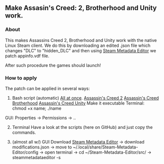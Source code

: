 ## Make Assasin's Creed: 2, Brotherhood and Unity work.
### About
This makes Assassins Creed 2, Brotherhood and Unity work with the native Linux Steam client. 
We do this by downloading an edited .json file which changes "DLC" to "hidden_DLC" and then using [Steam Metadata Editor](https://github.com/tralph3/Steam-Metadata-Editor) we patch appinfo.vdf file.

After such procedure the games should launch!

### How to apply
The patch can be applied in several ways:
1) Bash script (automatic)
[All at once](https://github.com/begin-theadventure/acfix/releases/tag/ACA).
[Assassin's Creed 2](https://github.com/begin-theadventure/acfix/releases/tag/AC2)
[Assassin's Creed Brotherhood](https://github.com/begin-theadventure/acfix/releases/tag/ACB)
[Assassin's Creed Unity](https://github.com/begin-theadventure/acfix/releases/tag/ACU)
Make it executable
Terminal: chmod +x name; ./name

GUI: Properties -> Permissions -> ..

2) Terminal
Have a look at the scripts (here on GitHub) and just copy the commands.

3) (almost all w/) GUI
Download [Steam Metadata Editor](https://github.com/tralph3/Steam-Metadata-Editor) -> download modifications.json -> move to ~/.local/share/Steam-Metadata-Editor/config -> open terminal -> cd ~/Steam-Metadata-Editor/src/ -> steammetadataeditor -s
